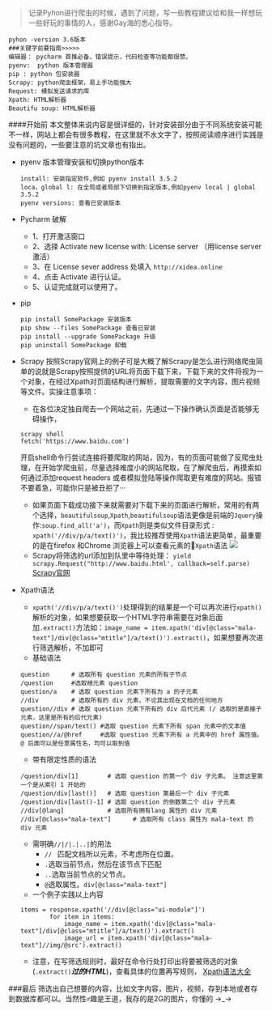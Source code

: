 >记录Pyhon进行爬虫的时候，遇到了问题，写一些教程建议给和我一样想玩一些好玩的事情的人，感谢Gay海的悉心指导。

```
pyhon -version 3.6版本
###关键字前要指南>>>>>
编辑器： pycharm 首推必备，错误提示，代码检查等功能都很赞。
pyenv:  python 版本管理器
pip : python 包安装器
Scrapy: python爬虫框架，易上手功能强大
Request: 模拟发送请求的库
Xpath: HTML解析器
Beautifu soup: HTML解析器
```
####开始前
 本文整体来说内容是很详细的，针对安装部分由于不同系统安装可能不一样，网站上都会有很多教程，在这里就不水文字了，按照阅读顺序进行实践是没有问题的，一些要注意的坑文章也有指出。
- pyenv 版本管理安装和切换python版本
  ```
  install: 安装指定软件,例如 pyenv install 3.5.2
  loca，global l: 在全局或者局部下切换到指定版本,例如pyenv local | global 3.5.2
  pyenv versions: 查看已安装版本
  ```
- Pycharm 破解
  - 1、打开激活窗口
  - 2、选择 Activate new license with: License server （用license server 激活）
  - 3、在 License sever address 处填入 `http://xidea.online`
  - 4、点击 Activate 进行认证。
  - 5、认证完成就可以使用了。

 -  pip
    ```
    pip install SomePackage 安装版本
    pip show --files SomePackage 查看已安装
    pip install --upgrade SomePackage 升级
    pip uninstall SomePackage 卸载
    ```

 - Scrapy
  按照Scrapy官网上的例子可是大概了解Scrapy是怎么进行网络爬虫简单的说就是Scrapy按照提供的URL将页面下载下来，下载下来的文件将视为一个对象，在经过Xpath对页面结构进行解析，提取需要的文字内容，图片视频等文件。实操注意事项：
    - 在各位决定独自爬去一个网站之前，先通过一下操作确认页面是否能够无碍操作，
    ```
    scrapy shell
    fetch('https://www.baidu.com')
    ```
    开启shell命令行尝试连接将要爬取的网站，因为，有的页面可能做了反爬虫处理，在开始学爬虫前，尽量选择难度小的网站爬取，在了解爬虫后，再摸索如何通过添加request headers 或者模拟登陆等操作爬取更有难度的网站。报错不要着急，可能你只是被丑拒了···
     
   - 如果页面下载成功接下来就需要对下载下来的页面进行解析，常用的有两个选择，```beautifulsoup```,```Xpath```,```beautifulsoup```语法更像是前端的```Jquery```操作:```soup.find_all('a')```，而```Xpath```则是类似文件目录形式 : 
 ```xpath('//div/p/a/text()')```，我比较推荐使用```Xpath```语法更简单，最重要的是在firefox 和Chrome 浏览器上可以查看元素的```Xpath```语法
![](http://upload-images.jianshu.io/upload_images/6095375-dc36478e85427c1c.png?imageMogr2/auto-orient/strip%7CimageView2/2/w/1240)
   - Scrapy将筛选的url添加到队里中等待处理： 
```yield scrapy.Request("http://www.baidu.html', callback=self.parse)```
  [Scrapy官网](http://scrapy-chs.readthedocs.io/zh_CN/0.24/intro/tutorial.html#id9)

  - Xpath语法
     - ```xpath('//div/p/a/text()')```处理得到的结果是一个可以再次进行```xpath()```解析的对象，如果想要获取一个HTML字符串需要在对象后面加```.extract()```方法如：```image_name = item.xpath('div[@class="mala-text"]/div[@class="mtitle"]/a/text()').extract()```，如果想要再次进行筛选解析，不加即可
    - 基础语法
    ```
    question      # 选取所有 question 元素的所有子节点
    /question     #选取根元素 question
    question/a    # 选取 question 元素下所有为 a 的子元素
    //div         # 选取所有的 div 元素，不论其出现在文档的任何地方
    question//div # 选取 question 元素下所有的 div 后代元素 (/ 选取的是直接子    元素，这里是所有的后代元素)
    question//span/text() #选取 question 元素下所有 span 元素中的文本值
    question//a/@href     #选取 question 元素下所有 a 元素中的 href 属性值。 @ 后面可以是任意属性名，均可以取到值
    ```
    - 带有限定性质的语法
    ```
    /question/div[1]        # 选取 question 的第一个 div 子元素。 注意这里第一个是从索引 1 开始的
    /question/div[last()]   # 选取 question 第最后一个 div 子元素
    /question/div[last()-1] # 选取 question 的倒数第二个 div 子元素
    //div[@lang]            # 选取所有拥有lang 属性的 div 元素
    //div[@class="mala-text"]      # 选取所有 class 属性为 mala-text 的 div 元素
    ``` 
    - 需明确```//|/|.|..|```的用法
        - ```// ``` 匹配文档所以元素，不考虑所在位置。
        - ```.```选取当前节点，然后在该节点下匹配
        - ```..```选取当前节点的父节点。
        - ```@```选取属性。```div[@class="mala-text"] ```
    - 一个例子实践以上内容
    ```
    items = response.xpath('//div[@class="ui-module"]')
            for item in items:
                image_name = item.xpath('div[@class="mala-text"]/div[@class="mtitle"]/a/text()').extract()
                image_url = item.xpath('div[@class="mala-text"]//img/@src').extract()
    ```
    - 注意，在写筛选规则时，最好在命令行处打印出将要被筛选的对象(```.extract()```***过的HTML***)，查看具体的位置再写规则，
[Xpath语法大全](http://blog.csdn.net/u014689510/article/details/51629221)


###最后
  筛选出自己想要的内容，比如文字内容，图片，视频，存到本地或者存到数据库都可以。当然性```♂```趣是王道，我存的是2G的图片，你懂的  →_→
